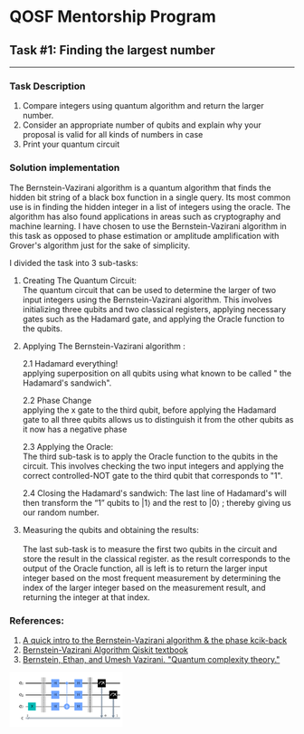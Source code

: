 # QOSF Mentorship Program

## Task #1: Finding the largest number

---
### Task Description
1. Compare integers using quantum algorithm and return the larger number.
2. Consider an appropriate number of qubits and explain why your proposal is valid for all kinds of numbers in case 
3. Print your quantum circuit

### Solution implementation
The Bernstein-Vazirani algorithm is a quantum algorithm that finds the hidden bit string of a black box function in a single query. Its most common use is in finding the hidden integer in a list of integers using the oracle. The algorithm has also found applications in areas such as cryptography and machine learning.
I have chosen to use the Bernstein-Vazirani algorithm in this task as opposed to phase estimation or amplitude amplification with Grover's algorithm just for the sake of simplicity.

I divided the task into 3 sub-tasks:

1. Creating The Quantum Circuit: <br> The quantum circuit that can be used to determine the larger of two input integers using the Bernstein-Vazirani algorithm. This involves initializing three qubits and two classical registers, applying necessary gates such as the Hadamard gate, and applying the Oracle function to the qubits.

2. Applying The Bernstein-Vazirani algorithm : 

    2.1 Hadamard everything! <br>
    applying superposition on all qubits using what known to be called " the Hadamard's sandwich".

    2.2 Phase Change <br>
    applying the x gate to the third qubit, before applying the Hadamard gate to all three qubits allows us to distinguish it from the other qubits as it now has a negative phase

    2.3 Applying the Oracle: <br>
    The third sub-task is to apply the Oracle function to the qubits in the circuit. This involves checking the two input integers and applying the correct controlled-NOT gate to the third qubit that corresponds to "1".

    2.4 Closing the Hadamard's sandwich: The last line of Hadamard's will then transform the “1” qubits to |1⟩ and the rest to |0⟩ ; thereby giving us our random number.

3. Measuring the qubits and obtaining the results: <br>  
    The last sub-task is to measure the first two qubits in the circuit and store the result in the classical register.
    as the result corresponds to the output of the Oracle function, all is left is to return the larger input integer based on the most frequent measurement by determining the index of the larger integer based on the measurement result, and returning the integer at that index.

### References:
1. [A quick intro to the Bernstein-Vazirani algorithm & the phase kcik-back ](https://medium.com/nerd-for-tech/one-try-qc-explained-5b466c199616)
2. [Bernstein-Vazirani Algorithm Qiskit textbook](https://qiskit.org/textbook/ch-algorithms/bernstein-vazirani.html)
3. [Bernstein, Ethan, and Umesh Vazirani. "Quantum complexity theory."](https://dl.acm.org/doi/pdf/10.1145/167088.167097)


<img src="BVCircuit.png" alt="Bernstein-Vazirani Circuit" width="200"/>
